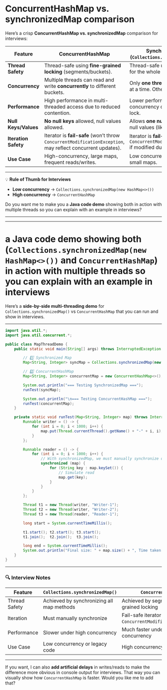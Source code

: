 
# **ConcurrentHashMap vs. synchronizedMap** comparison

Here’s a crisp **ConcurrentHashMap vs. synchronizedMap** comparison for interviews:

| Feature              | **ConcurrentHashMap**                                                                                      | **Synchronized Map** (`Collections.synchronizedMap()`)                                             |
| -------------------- | ---------------------------------------------------------------------------------------------------------- | -------------------------------------------------------------------------------------------------- |
| **Thread Safety**    | Thread-safe using **fine-grained locking** (segments/buckets).                                             | Thread-safe using **a single lock** for the whole map.                                             |
| **Concurrency**      | Multiple threads can read and write **concurrently** to different buckets.                                 | Only **one thread** can read/write at a time. Others block.                                        |
| **Performance**      | High performance in multi-threaded access due to reduced contention.                                       | Lower performance under heavy concurrency due to full-map lock.                                    |
| **Null Keys/Values** | **No null keys** allowed, null values allowed.                                                             | Allows **one null key** and multiple null values (like HashMap).                                   |
| **Iteration Safety** | Iterator is **fail-safe** (won’t throw `ConcurrentModificationException`, may reflect concurrent updates). | Iterator is **fail-fast** (throws `ConcurrentModificationException` if modified during iteration). |
| **Use Case**         | High-concurrency, large maps, frequent reads/writes.                                                       | Low concurrency, simpler needs, small maps.                                                        |

---

💡 **Rule of Thumb for Interviews**

* **Low concurrency** → `Collections.synchronizedMap(new HashMap<>())`
* **High concurrency** → `ConcurrentHashMap`

Do you want me to make you a **Java code demo** showing both in action with multiple threads so you can explain with an example in interviews?


---
---

# a Java code demo showing both (`Collections.synchronizedMap(new HashMap<>())` and `ConcurrentHashMap`) in action with multiple threads so you can explain with an example in interviews

Here’s a **side-by-side multi-threading demo** for `Collections.synchronizedMap()` vs `ConcurrentHashMap` that you can run and show in interviews.

---

```java
import java.util.*;
import java.util.concurrent.*;

public class MapThreadDemo {
    public static void main(String[] args) throws InterruptedException {

        // 1️⃣ Synchronized Map
        Map<String, Integer> syncMap = Collections.synchronizedMap(new HashMap<>());

        // 2️⃣ ConcurrentHashMap
        Map<String, Integer> concurrentMap = new ConcurrentHashMap<>();

        System.out.println("=== Testing SynchronizedMap ===");
        runTest(syncMap);

        System.out.println("\n=== Testing ConcurrentHashMap ===");
        runTest(concurrentMap);
    }

    private static void runTest(Map<String, Integer> map) throws InterruptedException {
        Runnable writer = () -> {
            for (int i = 0; i < 1000; i++) {
                map.put(Thread.currentThread().getName() + "-" + i, i);
            }
        };

        Runnable reader = () -> {
            for (int i = 0; i < 1000; i++) {
                // With synchronizedMap, we must manually synchronize during iteration
                synchronized (map) {
                    for (String key : map.keySet()) {
                        // Simulate read
                        map.get(key);
                    }
                }
            }
        };

        Thread t1 = new Thread(writer, "Writer-1");
        Thread t2 = new Thread(writer, "Writer-2");
        Thread t3 = new Thread(reader, "Reader-1");

        long start = System.currentTimeMillis();

        t1.start(); t2.start(); t3.start();
        t1.join();  t2.join();  t3.join();

        long end = System.currentTimeMillis();
        System.out.println("Final size: " + map.size() + ", Time taken: " + (end - start) + " ms");
    }
}
```

---

### 🔍 Interview Notes

| Feature       | `Collections.synchronizedMap()`           | `ConcurrentHashMap`                                       |
| ------------- | ----------------------------------------- | --------------------------------------------------------- |
| Thread Safety | Achieved by synchronizing all map methods | Achieved by segmenting & fine-grained locking             |
| Iteration     | Must manually synchronize                 | Fail-safe iterator (no `ConcurrentModificationException`) |
| Performance   | Slower under high concurrency             | Much faster under high concurrency                        |
| Use Case      | Low concurrency or legacy code            | High concurrency, modern apps                             |

---

If you want, I can also **add artificial delays** in writes/reads to make the difference more obvious in console output for interviews. That way you can visually show how `ConcurrentHashMap` is faster. Would you like me to add that?
